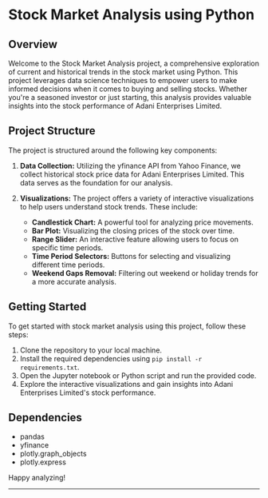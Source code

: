 # Stock Market Analysis using Python

## Overview

Welcome to the Stock Market Analysis project, a comprehensive exploration of current and historical trends in the stock market using Python. This project leverages data science techniques to empower users to make informed decisions when it comes to buying and selling stocks. Whether you're a seasoned investor or just starting, this analysis provides valuable insights into the stock performance of Adani Enterprises Limited.

## Project Structure

The project is structured around the following key components:

1. **Data Collection:** Utilizing the yfinance API from Yahoo Finance, we collect historical stock price data for Adani Enterprises Limited. This data serves as the foundation for our analysis.

2. **Visualizations:** The project offers a variety of interactive visualizations to help users understand stock trends. These include:
   - **Candlestick Chart:** A powerful tool for analyzing price movements.
   - **Bar Plot:** Visualizing the closing prices of the stock over time.
   - **Range Slider:** An interactive feature allowing users to focus on specific time periods.
   - **Time Period Selectors:** Buttons for selecting and visualizing different time periods.
   - **Weekend Gaps Removal:** Filtering out weekend or holiday trends for a more accurate analysis.

## Getting Started

To get started with stock market analysis using this project, follow these steps:

1. Clone the repository to your local machine.
2. Install the required dependencies using `pip install -r requirements.txt`.
3. Open the Jupyter notebook or Python script and run the provided code.
4. Explore the interactive visualizations and gain insights into Adani Enterprises Limited's stock performance.

## Dependencies

- pandas
- yfinance
- plotly.graph_objects
- plotly.express

Happy analyzing!

---
